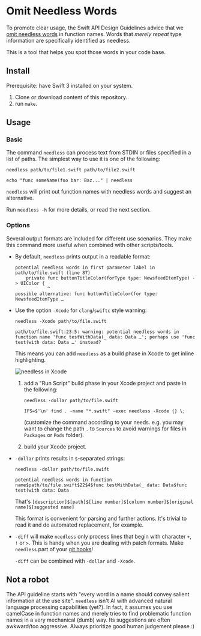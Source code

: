 # Omit Needless Words #

To promote clear usage, the Swift API Design Guidelines advice that we [omit
needless words][omit needless words] in function names. Words that *merely
repeat* type information are specifically identified as needless.

This is a tool that helps you spot those words in your code base.

## Install ##

Prerequisite: have Swift 3 installed on your system.

1. Clone or download content of this repository.
2. run `make`.

## Usage ##

### Basic ###

The command `needless` can process text from STDIN or files specified in a list of
paths. The simplest way to use it is one of the following:

```
needless path/to/file1.swift path/to/file2.swift
```
```
echo "func someName(foo bar: Baz..." | needless
```

`needless` will print out function names with needless words and suggest an
alternative.

Run `needless -h` for more details, or read the next section.

### Options ###

Several output formats are included for different use scenarios. They make this
command more useful when combined with other scripts/tools.

* By default, `needless` prints output in a readable format:

    ```
    potential needless words in first parameter label in path/to/file.swift (line 87)
        private func buttonTitleColor(forType type: NewsfeedItemType) -> UIColor {
                ^
    possible alternative: func buttonTitleColor(for type: NewsfeedItemType …
    ```

* Use the option `-Xcode` for `clang`/`swiftc` style warning:

    ```
    needless -Xcode path/to/file.swift
    ```
    ```
    path/to/file.swift:23:5: warning: potential needless words in function name 'func testWithData(_ data: Data …'; perhaps use 'func test(with data: Data …' instead?
    ```

  This means you can add `needless` as a build phase in Xcode to get inline
  highlighting.

  ![needless in Xcode](https://cloud.githubusercontent.com/assets/75067/19623971/d2e30a82-9896-11e6-899d-4b899f9e66d2.png)

  1. add a "Run Script" build phase in your Xcode project and paste in the
     following:

     ```
     needless -dollar path/to/file.swift
     ```
     ```
     IFS=$'\n' find . -name "*.swift" -exec needless -Xcode {} \;
     ```

     (customize the command according to your needs. e.g. you may want to
     change the path `.` to `Sources` to avoid warnings for files in `Packages`
     or `Pods` folder).
  2. build your Xcode project.

* `-dollar` prints results in `$`-separated strings:

    ```
    needless -dollar path/to/file.swift
    ```
    ```
    potential needless words in function name$path/to/file.swift$22$4$func testWithData(_ data: Data$func test(with data: Data
    ```

  That's `[description]$[path]$[line number]$[column number]$[original name]$[suggested name]`

  This format is convenient for parsing and further actions. It's trivial to
  read it and do automated replacement, for example.

* `-diff` will make `needless` only process lines that begin with character
  `+`, `!` or `>`. This is handy when you are dealing with patch formats. Make
  `needless` part of your [git hooks][git hooks]!

  `-diff` can be combined with `-dollar` and `-Xcode`.

## Not a robot ##

The API guideline starts with "every word in a name should convey salient
information at the use site". `needless` isn't AI with advanced natural
language processing capabilities (yet?). In fact, it assumes you use camelCase
in function names and merely tries to find problematic function names in a very
mechanical (dumb) way. Its suggestions are often awkward/too aggressive. Always
prioritize good human judgement please :)

[omit needless words]: https://swift.org/documentation/api-design-guidelines/#omit-needless-words
[git hooks]: https://git-scm.com/book/en/v2/Customizing-Git-Git-Hooks
